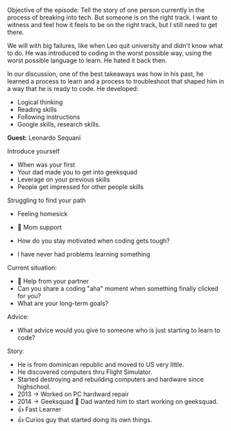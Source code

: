 Objective of the episode: Tell the story of one person currently in the process of breaking into tech. But someone is on the right track. I want to witness and feel how it feels to be on the right track, but I still need to get there.

We will with big failures, like when Leo quit university and didn't know what to do. He was introduced to coding in the worst possible way, using the worst possible language to learn. He hated it back then.

In our discussion, one of the best takeaways was how in his past, he learned a process to learn and a process to troubleshoot that shaped him in a way that he is ready to code. He developed:
- Logical thinking
- Reading skills
- Following instructions
- Google skills, research skills.



**Guest:** Leonardo Sequani

Introduce yourself
- When was your first
- Your dad made you to get into geeksquad
- Leverage on your previous skills
- People get impressed for other people skills

Struggling to find your path
- Feeling homesick
- 🛟 Mom support
- How do you stay motivated when coding gets tough?

- I have never had problems learning something

Current situation:
- 🛟 Help from your partner
- Can you share a coding "aha" moment when something finally clicked for you?
- What are your long-term goals?

Advice:

- What advice would you give to someone who is just starting to learn to code?



Story:

- He is from dominican republic and moved to US very little.
- He discovered computers thru Flight Simulator.
- Started destroying and rebuilding computers and hardware since highschool.
- 2013 -> Worked on PC hardward repair
- 2014 -> Geeksquad 🛟 Dad wanted him to start working on geeksquad.
- 👍 Fast Learner
- 👍 Curios guy that started doing its own things.

